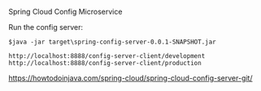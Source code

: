 Spring Cloud Config Microservice




Run the config server:

 ```$java -jar target\spring-config-server-0.0.1-SNAPSHOT.jar```
 
 
 ```
 http://localhost:8888/config-server-client/development
 http://localhost:8888/config-server-client/production
 ```
 
 https://howtodoinjava.com/spring-cloud/spring-cloud-config-server-git/